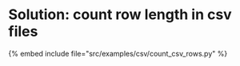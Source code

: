 # Solution: count row length in csv files

{% embed include file="src/examples/csv/count_csv_rows.py" %}


